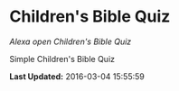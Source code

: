 # Children's Bible Quiz
*Alexa open Children's Bible Quiz*

Simple Children's Bible Quiz

**Last Updated:** 2016-03-04 15:55:59